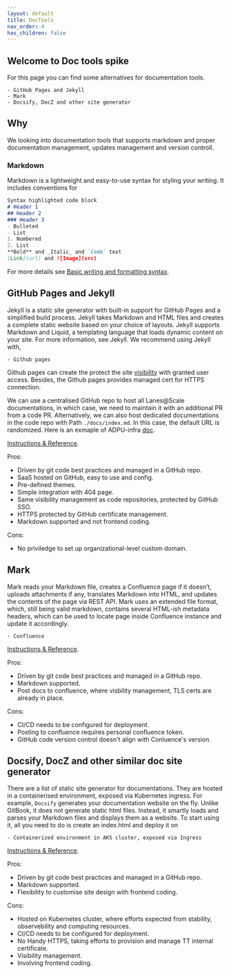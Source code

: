 ```yaml
---
layout: default
title: DocTools
nav_order: 4
has_children: false
---
```


## Welcome to Doc tools spike
For this page you can find some alternatives for documentation tools. 
```
- GitHub Pages and Jekyll
- Mark
- Docsify, DocZ and other site generator
```
## Why
We looking into documentation tools that supports markdown and proper documentation management, updates management and version controll.
### Markdown
Markdown is a lightweight and easy-to-use syntax for styling your writing. It includes conventions for
```markdown
Syntax highlighted code block
# Header 1
## Header 2
### Header 3
- Bulleted
- List
1. Numbered
2. List
**Bold** and _Italic_ and `Code` text
[Link](url) and ![Image](src)
```
For more details see [Basic writing and formatting syntax](https://docs.github.com/en/github/writing-on-github/getting-started-with-writing-and-formatting-on-github/basic-writing-and-formatting-syntax).
## GitHub Pages and Jekyll
Jekyll is a static site generator with built-in support for GitHub Pages and a simplified build process. Jekyll takes Markdown and HTML files and creates a complete static website based on your choice of layouts. Jekyll supports Markdown and Liquid, a templating language that loads dynamic content on your site. For more information, see Jekyll.
We recommend using Jekyll with,
```
- Github pages
```

Github pages can create the protect the site [visibility](https://docs.github.com/en/pages/getting-started-with-github-pages/changing-the-visibility-of-your-github-pages-site) with granted user access. Besides, the Github pages provides managed cert for HTTPS connection.

We can use a centralised GitHub repo to host all Lanes@Scale documentations, in which case, we need to maintain it with an additional PR from a code PR. Alternatively, we can also host dedicated documentations in the code repo with Path `./docs/index.md`. In this case, the default URL is randomized. Here is an exmaple of ADPU-infra [doc](https://upgraded-chainsaw-a4b14c57.pages.github.io/).

[Instructions & Reference](https://docs.github.com/en/pages).

Pros:
- Driven by git code best practices and managed in a GitHub repo.
- SaaS hosted on GitHub, easy to use and config.
- Pre-defined themes.
- Simple integration with 404 page.
- Same visibility management as code repositories, protected by GitHub SSO.
- HTTPS protected by GitHub certificate management.
- Markdown supported and not frontend coding.

Cons:
- No priviledge to set up organizational-level custom domain.

## Mark
Mark reads your Markdown file, creates a Confluence page if it doesn’t, uploads attachments if any, translates Markdown into HTML, and updates the contents of the page via REST API.
Mark uses an extended file format, which, still being valid markdown, contains several HTML-ish metadata headers, which can be used to locate page inside Confluence instance and update it accordingly.
```
- Confluence
```

[Instructions & Reference](https://samizdat.dev/use-markdown-for-confluence/).

Pros:
- Driven by git code best practices and managed in a GitHub repo.
- Markdown supported.
- Post docs to confluence, where visbility management, TLS certs are already in place.

Cons:
- CI/CD needs to be configured for deployment.
- Posting to confluence requires personal confluence token.
- GitHub code version control doesn't align with Conluence's version.

## Docsify, DocZ and other similar doc site generator
There are a list of static site generator for documentations. They are hosted in a containerised environment, exposed via Kubernetes ingress. For example, `Docsify` generates your documentation website on the fly. Unlike GitBook, it does not generate static html files. Instead, it smartly loads and parses your Markdown files and displays them as a website. To start using it, all you need to do is create an index.html and deploy it on
```
- Containerized environment in AKS cluster, exposed via Ingress
```

[Instructions & Reference](https://docsify.js.org/#/quickstart).

Pros:
- Driven by git code best practices and managed in a GitHub repo.
- Markdown supported.
- Flexibility to customise site design with frontend coding.

Cons:
- Hosted on Kubernetes cluster, where efforts expected from stability, observebility and computing resources.
- CI/CD needs to be configured for deployment.
- No Handy HTTPS, taking efforts to provision and manage TT internal certificate.
- Visibility management.
- Involving frontend coding.

